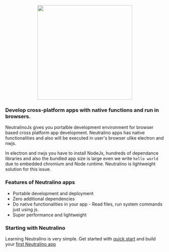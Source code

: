 <div align="center">
  <img src="https://cdn.rawgit.com/neutralinojs/neutralinojs.github.io/b667f2c2/docs/nllogo.png" style="width:300px;"/>
</div>


### Develop cross-platform apps with native functions and run in browsers. 

NeutralinoJs gives you portalble development environment for browser based cross platform app development. Neutralino apps has native functionalities and also will be executed in user's browser ulike electron and nwjs.

In electron and nwjs you have to install NodeJs, hundreds of dependance libraries and also the bundled app size is large even we write `hello world` due to embedded chromium and Node runtime. Neutralino is lightweight solution for this issue. 

### Features of Neutralino apps

- Portable development and deployment
- Zero additional dependencies
- Do native functionalities in your app - Read files, run system commands just using js.
- Super performance and lightweight

### Starting with Neutralino

Learning Neutralino is very simple. Get started with [quick start](gettingstarted/quickstart) and build your [first Neutralino app](gettingstarted/firstapp)
